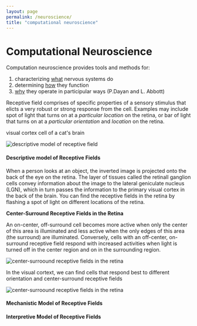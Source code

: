 ```yaml
---
layout: page
permalink: /neuroscience/
title: "computational neuroscience"
---
```


# Computational Neuroscience
Computation neuroscience provides tools and methods for:
1. characterizing [what](https://github.com/sophiechenyang/sophiechenyang.github.io/blob/main/neuroscience.md#descriptive-model-of-cortical-receptive-fields) nervous systems do
1. determining [how](https://github.com/sophiechenyang/sophiechenyang.github.io/blob/main/neuroscience.md#mechanistic-model-of) they function
1. [why](http://google.com) they operate in participular ways 
(P.Dayan and L. Abbott)

Receptive field comprises of specific properties of a sensory stimulus that elicts a very robust or strong response from the cell. Examples may include spot of light that turns on at a _particular location_ on the retina, or bar of light that turns on at a _particular orientation_ and _location_ on the retina. 

visual cortex cell of a cat's brain

![descriptive model of receptive field](https://i.imgur.com/ae7WEws.png)
 
#### Descriptive model of Receptive Fields 
When a person looks at an object, the inverted image is projected onto the back of the eye on the retina. The layer of tissues called the retinall ganglion cells convey information about the image to the lateral geniculate nucleus (LGN), which in turn passes the information to the primary visual cortex in the back of the brain. You can find the receptive fields in the retina by flashing a spot of light on different locations of the retina. 

**Center-Surround Receptive Fields in the Retina**

An on-center, off-surround cell becomes more active when only the center of this area is illuminated and less active when the only edges of this area (the surround) are illuminated. Conversely, cells with an off-center, on-surround receptive field respond with increased activities when light is turned off in the center region and on in the surrounding region.  

![center-surroound receptive fields in the retina](https://i.imgur.com/7pklArV.png)

In the visual cortext, we can find cells that respond best to different orientation and center-surround receptive fields 

![center-surroound receptive fields in the retina](https://i.imgur.com/qq685v8.png)

#### Mechanistic Model of Receptive Fields

#### Interpretive Model of Receptive Fields

